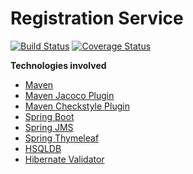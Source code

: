 # Registration Service
[![Build Status](https://travis-ci.org/aveOwl/Registration-Service.svg?branch=master)](https://travis-ci.org/aveOwl/Registration-Service)
[![Coverage Status](https://coveralls.io/repos/github/aveOwl/Registration-Service/badge.svg?branch=master)](https://coveralls.io/github/aveOwl/Registration-Service)

**Technologies involved**
* [Maven](https://maven.apache.org/)
* [Maven Jacoco Plugin](http://www.eclemma.org/jacoco/trunk/doc/maven.html)
* [Maven Checkstyle Plugin](https://maven.apache.org/plugins/maven-checkstyle-plugin/)
* [Spring Boot](http://docs.spring.io/spring-boot/docs/current/reference/htmlsingle/)
* [Spring JMS](http://docs.spring.io/spring/docs/current/spring-framework-reference/html/jms.html)
* [Spring Thymeleaf](http://www.thymeleaf.org/documentation.html)
* [HSQLDB](http://hsqldb.org/)
* [Hibernate Validator](http://hibernate.org/validator/)
